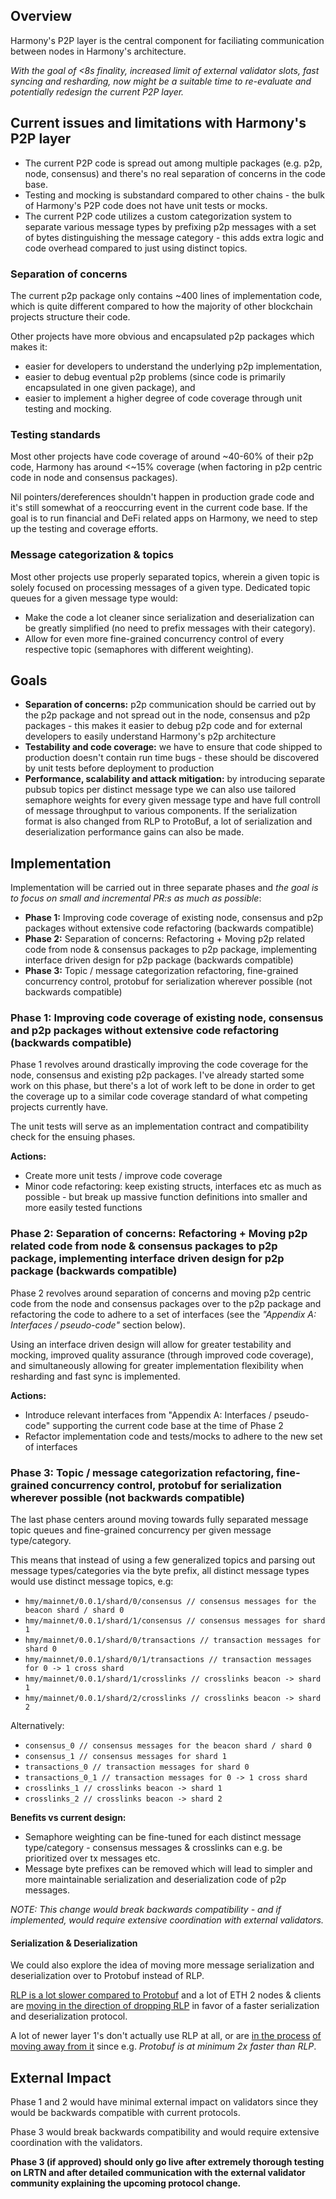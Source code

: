 ## Overview
Harmony's P2P layer is the central component for faciliating communication between nodes in Harmony's architecture.

*With the goal of <8s finality, increased limit of external validator slots, fast syncing and resharding, now might be a suitable time to re-evaluate and potentially redesign the current P2P layer.*

## Current issues and limitations with Harmony's P2P layer

- The current P2P code is spread out among multiple packages (e.g. p2p, node, consensus) and there's no real separation of concerns in the code base.
- Testing and mocking is substandard compared to other chains - the bulk of Harmony's P2P code does not have unit tests or mocks.
- The current P2P code utilizes a custom categorization system to separate various message types by prefixing p2p messages with a set of bytes distinguishing the message category - this adds extra logic and code overhead compared to just using distinct topics.

### Separation of concerns
The current p2p package only contains ~400 lines of implementation code, which is quite different compared to how the majority of other blockchain projects structure their code.

Other projects have more obvious and encapsulated p2p packages which makes it:

- easier for developers to understand the underlying p2p implementation,
- easier to debug eventual p2p problems (since code is primarily encapsulated in one given package), and
- easier to implement a higher degree of code coverage through unit testing and mocking.

### Testing standards
Most other projects have code coverage of around ~40-60% of their p2p code, Harmony has around <~15% coverage (when factoring in p2p centric code in node and consensus packages).

Nil pointers/dereferences shouldn't happen in production grade code and it's still somewhat of a reoccurring event in the current code base. If the goal is to run financial and DeFi related apps on Harmony, we need to step up the testing and coverage efforts.

### Message categorization & topics
Most other projects use properly separated topics, wherein a given topic is solely focused on processing messages of a given type. Dedicated topic queues for a given message type would:

- Make the code a lot cleaner since serialization and deserialization can be greatly simplified (no need to prefix messages with their category).
- Allow for even more fine-grained concurrency control of every respective topic (semaphores with different weighting).

## Goals

- **Separation of concerns:** p2p communication should be carried out by the p2p package and not spread out in the node, consensus and p2p packages - this makes it easier to debug p2p code and for external developers to easily understand Harmony's p2p architecture
- **Testability and code coverage:** we have to ensure that code shipped to production doesn't contain run time bugs - these should be discovered by unit tests before deployment to production
- **Performance, scalability and attack mitigation:** by introducing separate pubsub topics per distinct message type we can also use tailored semaphore weights for every given message type and have full controll of message throughput to various components. If the serialization format is also changed from RLP to ProtoBuf, a lot of serialization and deserialization performance gains can also be made.

## Implementation
Implementation will be carried out in three separate phases and *the goal is to focus on small and incremental PR:s as much as possible*:

- **Phase 1:** Improving code coverage of existing node, consensus and p2p packages without extensive code refactoring (backwards compatible)
- **Phase 2:** Separation of concerns: Refactoring + Moving p2p related code from node & consensus packages to p2p package, implementing interface driven design for p2p package (backwards compatible)
- **Phase 3:** Topic / message categorization refactoring, fine-grained concurrency control, protobuf for serialization wherever possible (not backwards compatible)

### Phase 1: Improving code coverage of existing node, consensus and p2p packages without extensive code refactoring (backwards compatible)
Phase 1 revolves around drastically improving the code coverage for the node, consensus and existing p2p packages. I've already started some work on this phase, but there's a lot of work left to be done in order to get the coverage up to a similar code coverage standard of what competing projects currently have.

The unit tests will serve as an implementation contract and compatibility check for the ensuing phases. 

**Actions:**

- Create more unit tests / improve code coverage
- Minor code refactoring: keep existing structs, interfaces etc as much as possible - but break up massive function definitions into smaller and more easily tested functions

### Phase 2: Separation of concerns: Refactoring + Moving p2p related code from node & consensus packages to p2p package, implementing interface driven design for p2p package (backwards compatible)
Phase 2 revolves around separation of concerns and moving p2p centric code from the node and consensus packages over to the p2p package and refactoring the code to adhere to a set of interfaces (see the *"Appendix A: Interfaces / pseudo-code"* section below).

Using an interface driven design will allow for greater testability and mocking, improved quality assurance (through improved code coverage), and simultaneously allowing for greater implementation flexibility when resharding and fast sync is implemented.

**Actions:**

- Introduce relevant interfaces from "Appendix A: Interfaces / pseudo-code" supporting the current code base at the time of Phase 2
- Refactor implementation code and tests/mocks to adhere to the new set of interfaces

### Phase 3: Topic / message categorization refactoring, fine-grained concurrency control, protobuf for serialization wherever possible (not backwards compatible)
The last phase centers around moving towards fully separated message topic queues and fine-grained concurrency per given message type/category.

This means that instead of using a few generalized topics and parsing out message types/categories via the byte prefix, all distinct message types would use distinct message topics, e.g:

- `hmy/mainnet/0.0.1/shard/0/consensus // consensus messages for the beacon shard / shard 0`
- `hmy/mainnet/0.0.1/shard/1/consensus // consensus messages for shard 1`
- `hmy/mainnet/0.0.1/shard/0/transactions // transaction messages for shard 0`
- `hmy/mainnet/0.0.1/shard/0/1/transactions // transaction messages for 0 -> 1 cross shard`
- `hmy/mainnet/0.0.1/shard/1/crosslinks // crosslinks beacon -> shard 1`
- `hmy/mainnet/0.0.1/shard/2/crosslinks // crosslinks beacon -> shard 2`

Alternatively:

- `consensus_0 // consensus messages for the beacon shard / shard 0`
- `consensus_1 // consensus messages for shard 1`
- `transactions_0 // transaction messages for shard 0`
- `transactions_0_1 // transaction messages for 0 -> 1 cross shard`
- `crosslinks_1 // crosslinks beacon -> shard 1`
- `crosslinks_2 // crosslinks beacon -> shard 2`

**Benefits vs current design:**

- Semaphore weighting can be fine-tuned for each distinct message type/category - consensus messages & crosslinks can e.g. be prioritized over tx messages etc.
- Message byte prefixes can be removed which will lead to simpler and more maintainable serialization and deserialization code of p2p messages.

*NOTE: This change would break backwards compatibility - and if implemented, would require extensive coordination with external validators.*

#### Serialization & Deserialization
We could also explore the idea of moving more message serialization and deserialization over to Protobuf instead of RLP.

[RLP is a lot slower compared to Protobuf](https://github.com/prysmaticlabs/prysm/issues/139) and a lot of ETH 2 nodes & clients are [moving in the direction of dropping RLP](https://github.com/prysmaticlabs/prysm/issues/150) in favor of a faster serialization and deserialization protocol.

A lot of newer layer 1's don't actually use RLP at all, or are [in the process](https://github.com/Fantom-foundation/go-lachesis/issues/158) [of moving away from it](https://github.com/Fantom-foundation/go-lachesis/pull/163) since e.g. *Protobuf is at minimum 2x faster than RLP*.

## External Impact
Phase 1 and 2 would have minimal external impact on validators since they would be backwards compatible with current protocols.

Phase 3 would break backwards compatibility and would require extensive coordination with the validators.

**Phase 3 (if approved) should only go live after extremely thorough testing on LRTN and after detailed communication with the external validator community explaining the upcoming protocol change.**
